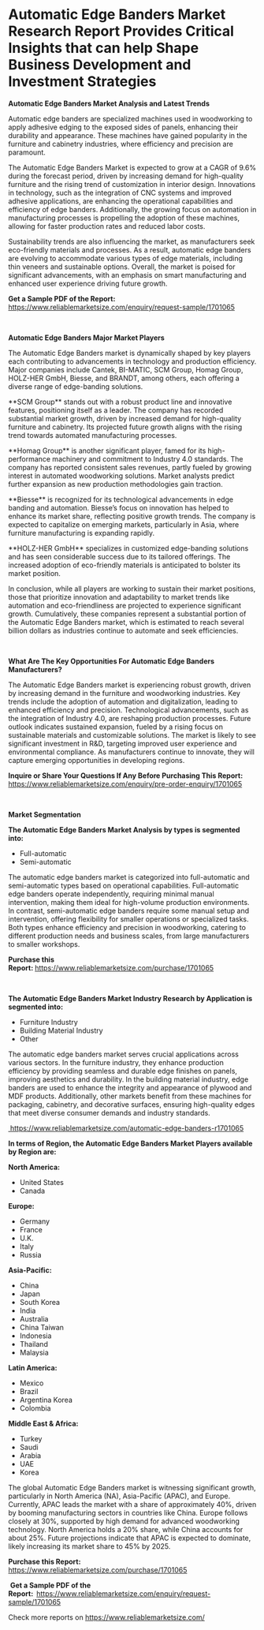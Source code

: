 <p><h1>Automatic Edge Banders Market Research Report Provides Critical Insights that can help Shape Business Development and Investment Strategies</h1></p><p><strong>Automatic Edge Banders Market Analysis and Latest Trends</strong></p>
<p><p>Automatic edge banders are specialized machines used in woodworking to apply adhesive edging to the exposed sides of panels, enhancing their durability and appearance. These machines have gained popularity in the furniture and cabinetry industries, where efficiency and precision are paramount. </p><p>The Automatic Edge Banders Market is expected to grow at a CAGR of 9.6% during the forecast period, driven by increasing demand for high-quality furniture and the rising trend of customization in interior design. Innovations in technology, such as the integration of CNC systems and improved adhesive applications, are enhancing the operational capabilities and efficiency of edge banders. Additionally, the growing focus on automation in manufacturing processes is propelling the adoption of these machines, allowing for faster production rates and reduced labor costs. </p><p>Sustainability trends are also influencing the market, as manufacturers seek eco-friendly materials and processes. As a result, automatic edge banders are evolving to accommodate various types of edge materials, including thin veneers and sustainable options. Overall, the market is poised for significant advancements, with an emphasis on smart manufacturing and enhanced user experience driving future growth.</p></p>
<p><strong>Get a Sample PDF of the Report:&nbsp;</strong> <a href="https://www.reliablemarketsize.com/enquiry/request-sample/1701065?utm_campaign=2936&utm_medium=2&utm_source=Github&utm_content=ia&utm_term=27032025&utm_id=automatic-edge-banders">https://www.reliablemarketsize.com/enquiry/request-sample/1701065</a></p>
<p>&nbsp;</p>
<p><strong>Automatic Edge Banders Major Market Players</strong></p>
<p><p>The Automatic Edge Banders market is dynamically shaped by key players each contributing to advancements in technology and production efficiency. Major companies include Cantek, BI-MATIC, SCM Group, Homag Group, HOLZ-HER GmbH, Biesse, and BRANDT, among others, each offering a diverse range of edge-banding solutions.</p><p>**SCM Group** stands out with a robust product line and innovative features, positioning itself as a leader. The company has recorded substantial market growth, driven by increased demand for high-quality furniture and cabinetry. Its projected future growth aligns with the rising trend towards automated manufacturing processes.</p><p>**Homag Group** is another significant player, famed for its high-performance machinery and commitment to Industry 4.0 standards. The company has reported consistent sales revenues, partly fueled by growing interest in automated woodworking solutions. Market analysts predict further expansion as new production methodologies gain traction.</p><p>**Biesse** is recognized for its technological advancements in edge banding and automation. Biesse’s focus on innovation has helped to enhance its market share, reflecting positive growth trends. The company is expected to capitalize on emerging markets, particularly in Asia, where furniture manufacturing is expanding rapidly.</p><p>**HOLZ-HER GmbH** specializes in customized edge-banding solutions and has seen considerable success due to its tailored offerings. The increased adoption of eco-friendly materials is anticipated to bolster its market position.</p><p>In conclusion, while all players are working to sustain their market positions, those that prioritize innovation and adaptability to market trends like automation and eco-friendliness are projected to experience significant growth. Cumulatively, these companies represent a substantial portion of the Automatic Edge Banders market, which is estimated to reach several billion dollars as industries continue to automate and seek efficiencies.</p></p>
<p>&nbsp;</p>
<p><strong>What Are The Key Opportunities For Automatic Edge Banders Manufacturers?</strong></p>
<p><p>The Automatic Edge Banders market is experiencing robust growth, driven by increasing demand in the furniture and woodworking industries. Key trends include the adoption of automation and digitalization, leading to enhanced efficiency and precision. Technological advancements, such as the integration of Industry 4.0, are reshaping production processes. Future outlook indicates sustained expansion, fueled by a rising focus on sustainable materials and customizable solutions. The market is likely to see significant investment in R&D, targeting improved user experience and environmental compliance. As manufacturers continue to innovate, they will capture emerging opportunities in developing regions.</p></p>
<p><strong>Inquire or Share Your Questions If Any Before Purchasing This Report:</strong> <a href="https://www.reliablemarketsize.com/enquiry/pre-order-enquiry/1701065?utm_campaign=2936&utm_medium=2&utm_source=Github&utm_content=ia&utm_term=27032025&utm_id=automatic-edge-banders">https://www.reliablemarketsize.com/enquiry/pre-order-enquiry/1701065</a></p>
<p>&nbsp;</p>
<p><strong>Market Segmentation</strong></p>
<p><strong>The Automatic Edge Banders Market Analysis by types is segmented into:</strong></p>
<p><ul><li>Full-automatic</li><li>Semi-automatic</li></ul></p>
<p><p>The automatic edge banders market is categorized into full-automatic and semi-automatic types based on operational capabilities. Full-automatic edge banders operate independently, requiring minimal manual intervention, making them ideal for high-volume production environments. In contrast, semi-automatic edge banders require some manual setup and intervention, offering flexibility for smaller operations or specialized tasks. Both types enhance efficiency and precision in woodworking, catering to different production needs and business scales, from large manufacturers to smaller workshops.</p></p>
<p><strong>Purchase this Report:&nbsp;</strong><a href="https://www.reliablemarketsize.com/purchase/1701065?utm_campaign=2936&utm_medium=2&utm_source=Github&utm_content=ia&utm_term=27032025&utm_id=automatic-edge-banders">https://www.reliablemarketsize.com/purchase/1701065</a></p>
<p>&nbsp;</p>
<p><strong>The Automatic Edge Banders Market Industry Research by Application is segmented into:</strong></p>
<p><ul><li>Furniture Industry</li><li>Building Material Industry</li><li>Other</li></ul></p>
<p><p>The automatic edge banders market serves crucial applications across various sectors. In the furniture industry, they enhance production efficiency by providing seamless and durable edge finishes on panels, improving aesthetics and durability. In the building material industry, edge banders are used to enhance the integrity and appearance of plywood and MDF products. Additionally, other markets benefit from these machines for packaging, cabinetry, and decorative surfaces, ensuring high-quality edges that meet diverse consumer demands and industry standards.</p></p>
<p><a href="https://www.reliablemarketsize.com/automatic-edge-banders-r1701065?utm_campaign=2936&utm_medium=2&utm_source=Github&utm_content=ia&utm_term=27032025&utm_id=automatic-edge-banders">&nbsp;https://www.reliablemarketsize.com/automatic-edge-banders-r1701065</a></p>
<p><strong>In terms of Region, the Automatic Edge Banders Market Players available by Region are:</strong></p>
<p>
    <p> <strong> North America: </strong>
        <ul>
            <li>United States</li>
            <li>Canada</li>
        </ul>
        </p> 
    <p> <strong> Europe: </strong>
        <ul>
            <li>Germany</li>
            <li>France</li>
            <li>U.K.</li>
            <li>Italy</li>
            <li>Russia</li>
        </ul>
        </p> 
    <p> <strong> Asia-Pacific: </strong>
        <ul>
            <li>China</li>
            <li>Japan</li>
            <li>South Korea</li>
            <li>India</li>
            <li>Australia</li>
            <li>China Taiwan</li>
            <li>Indonesia</li>
            <li>Thailand</li>
            <li>Malaysia</li>
        </ul>
        </p> 
    <p> <strong> Latin America: </strong>
        <ul>
            <li>Mexico</li>
            <li>Brazil</li>
            <li>Argentina Korea</li>
            <li>Colombia</li>
        </ul>
        </p> 
    <p> <strong> Middle East & Africa: </strong>
        <ul>
            <li>Turkey</li>
            <li>Saudi</li>
            <li>Arabia</li>
            <li>UAE</li>
            <li>Korea</li>
        </ul>
    </p>
    </p>
<p><p>The global Automatic Edge Banders market is witnessing significant growth, particularly in North America (NA), Asia-Pacific (APAC), and Europe. Currently, APAC leads the market with a share of approximately 40%, driven by booming manufacturing sectors in countries like China. Europe follows closely at 30%, supported by high demand for advanced woodworking technology. North America holds a 20% share, while China accounts for about 25%. Future projections indicate that APAC is expected to dominate, likely increasing its market share to 45% by 2025.</p></p>
<p><strong>Purchase this Report: </strong><a href="https://www.reliablemarketsize.com/purchase/1701065?utm_campaign=2936&utm_medium=2&utm_source=Github&utm_content=ia&utm_term=27032025&utm_id=automatic-edge-banders">https://www.reliablemarketsize.com/purchase/1701065</a></p>
<p>&nbsp;<strong>Get a Sample PDF of the Report:&nbsp;&nbsp;</strong><a href="https://www.reliablemarketsize.com/enquiry/request-sample/1701065?utm_campaign=2936&utm_medium=2&utm_source=Github&utm_content=ia&utm_term=27032025&utm_id=automatic-edge-banders">https://www.reliablemarketsize.com/enquiry/request-sample/1701065</a></p>
<p><strong></strong></p>
<p>Check more reports on <a href="https://www.reliablemarketsize.com/?utm_campaign=2936&utm_medium=2&utm_source=Github&utm_content=ia&utm_term=27032025&utm_id=automatic-edge-banders">https://www.reliablemarketsize.com/</a></p>